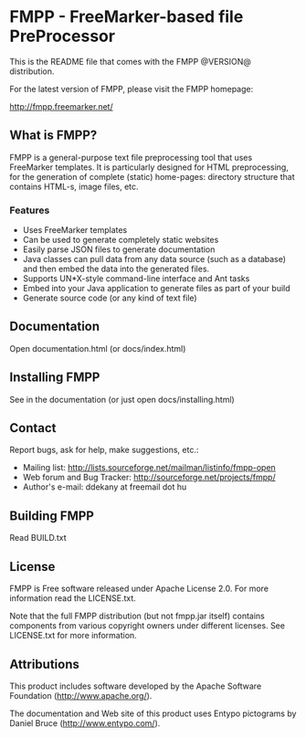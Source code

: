 # FMPP - FreeMarker-based file PreProcessor


This is the README file that comes with the FMPP @VERSION@ distribution.

For the latest version of FMPP, please visit the FMPP homepage:

http://fmpp.freemarker.net/


## What is FMPP?

FMPP is a general-purpose text file preprocessing tool that uses
FreeMarker templates. It is particularly designed for HTML preprocessing,
for the generation of complete (static) home-pages: directory structure
that contains HTML-s, image files, etc.

### Features
* Uses FreeMarker templates
* Can be used to generate completely static websites
* Easily parse JSON files to generate documentation
* Java classes can pull data from any data source (such as a database) and then embed the data into the generated files.
* Supports UN*X-style command-line interface and Ant tasks
* Embed into your Java application to generate files as part of your build
* Generate source code (or any kind of text file)


## Documentation

Open documentation.html (or docs/index.html)


## Installing FMPP

See in the documentation (or just open docs/installing.html)


## Contact

Report bugs, ask for help, make suggestions, etc.:

* Mailing list:
  http://lists.sourceforge.net/mailman/listinfo/fmpp-open
* Web forum and Bug Tracker:  http://sourceforge.net/projects/fmpp/
* Author's e-mail:  ddekany at freemail dot hu


## Building FMPP

Read BUILD.txt


## License

FMPP is Free software released under Apache License 2.0. For more information
read the LICENSE.txt.

Note that the full FMPP distribution (but not fmpp.jar itself) contains
components from various copyright owners under different licenses. See
LICENSE.txt for more information.


## Attributions

This product includes software developed by the
Apache Software Foundation (http://www.apache.org/).

The documentation and Web site of this product uses
Entypo pictograms by Daniel Bruce (http://www.entypo.com/).

